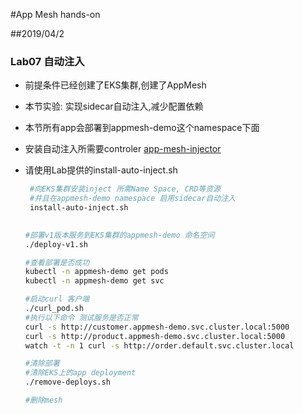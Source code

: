 #App Mesh hands-on

##2019/04/2
 
### Lab07 自动注入
   * 前提条件已经创建了EKS集群,创建了AppMesh
   * 本节实验: 实现sidecar自动注入,减少配置依赖
   * 本节所有app会部署到appmesh-demo这个namespace下面
   * 安装自动注入所需要controler [app-mesh-injector](https://github.com/aws/aws-app-mesh-inject)
      
   * 请使用Lab提供的install-auto-inject.sh
     
     
      ```bash
       #向EKS集群安装inject 所需Name Space, CRD等资源
       #并且在appmesh-demo namespace 启用sidecar自动注入
       install-auto-inject.sh
      ```
      
      ```bash
           
      #部署v1版本服务到EKS集群的appmesh-demo 命名空间
      ./deploy-v1.sh
      
      #查看部署是否成功
      kubectl -n appmesh-demo get pods
      kubectl -n appmesh-demo get svc
      
      #启动curl 客户端
      ./curl_pod.sh
      #执行以下命令 测试服务是否正常
      curl -s http://customer.appmesh-demo.svc.cluster.local:5000
      curl -s http://product.appmesh-demo.svc.cluster.local:5000
      watch -t -n 1 curl -s http://order.default.svc.cluster.local
      
      #清除部署
      #清除EKS上的app deployment
      ./remove-deploys.sh
      
      #删除mesh 
      
      
      
                 
      ```

